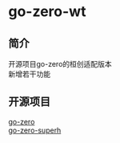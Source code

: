 # go-zero-wt
## 简介
开源项目go-zero的桓创适配版本  
新增若干功能  

## 开源项目
[go-zero](https://github.com/zeromicro/go-zero)  
[go-zero-superh](https://github.com/SuperH-0630/go-zero)  